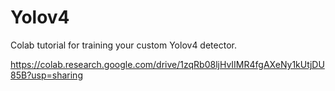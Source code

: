 # Yolov4

Colab tutorial for training your custom Yolov4 detector.

https://colab.research.google.com/drive/1zqRb08ljHvIIMR4fgAXeNy1kUtjDU85B?usp=sharing
